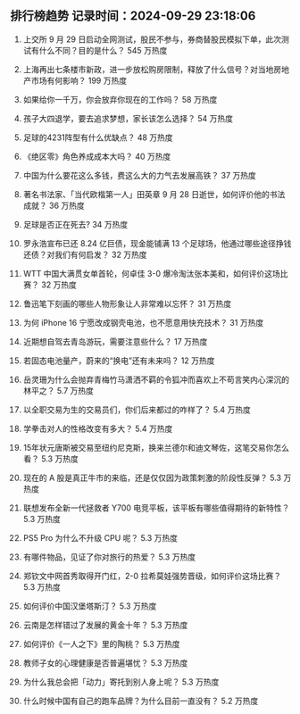 
## 排行榜趋势 记录时间：2024-09-29 23:18:06
  
  1. 上交所 9 月 29 日启动全网测试，股民不参与，券商替股民模拟下单，此次测试有什么不同？目的是什么？ 545 万热度
    
  2. 上海再出七条楼市新政，进一步放松购房限制，释放了什么信号？对当地房地产市场有何影响？ 199 万热度
    
  3. 如果给你一千万，你会放弃你现在的工作吗？ 58 万热度
    
  4. 孩子大四退学，要去追求梦想，家长该怎么选择？ 54 万热度
    
  5. 足球的4231阵型有什么优缺点？ 48 万热度
    
  6. 《绝区零》角色养成成本大吗？ 40 万热度
    
  7. 中国为什么要花这么多钱，费这么大的力气去发展高铁？ 37 万热度
    
  8. 著名书法家、「当代欧楷第一人」田英章 9 月 28 日逝世，如何评价他的书法成就？ 36 万热度
    
  9. 足球是否正在死去? 34 万热度
    
  10. 罗永浩宣布已还 8.24 亿巨债，现金能铺满 13 个足球场，他通过哪些途径挣钱还债？对我们有何启发？ 32 万热度
    
  11. WTT 中国大满贯女单首轮，何卓佳 3-0 爆冷淘汰张本美和，如何评价这场比赛？ 32 万热度
    
  12. 鲁迅笔下刻画的哪些人物形象让人非常难以忘怀？ 31 万热度
    
  13. 为何 iPhone 16 宁愿改成钢壳电池，也不愿意用快充技术？ 31 万热度
    
  14. 近期想自驾去青岛游玩，需要注意些什么？ 17 万热度
    
  15. 若固态电池量产，蔚来的“换电”还有未来吗？ 12 万热度
    
  16. 岳灵珊为什么会抛弃青梅竹马潇洒不羁的令狐冲而喜欢上不苟言笑内心深沉的林平之？ 5.7 万热度
    
  17. 以全职交易为生的交易员们，你们后来都过的咋样了？ 5.4 万热度
    
  18. 学拳击对人的性格改变有多大？ 5.4 万热度
    
  19. 15年状元唐斯被交易至纽约尼克斯，换来兰德尔和迪文琴佐，这笔交易你怎么看？ 5.3 万热度
    
  20. 现在的 A 股是真正牛市的来临，还是仅仅因为政策刺激的阶段性反弹？ 5.3 万热度
    
  21. 联想发布全新一代拯救者 Y700 电竞平板，该平板有哪些值得期待的新特性？ 5.3 万热度
    
  22. PS5 Pro 为什么不升级 CPU 呢？ 5.3 万热度
    
  23. 有哪件物品，见证了你对旅行的热爱？ 5.3 万热度
    
  24. 郑钦文中网首秀取得开门红，2-0 拉希莫娃强势晋级，如何评价这场比赛？ 5.3 万热度
    
  25. 如何评价中国汉堡塔斯汀？ 5.3 万热度
    
  26. 云南是怎样错过了发展的黄金十年？ 5.3 万热度
    
  27. 如何评价《一人之下》里的陶桃？ 5.3 万热度
    
  28. 教师子女的心理健康是否普遍堪忧？ 5.3 万热度
    
  29. 为什么我总会把「动力」寄托到别人身上呢？ 5.3 万热度
    
  30. 什么时候中国有自己的跑车品牌？为什么目前一直没有？ 5.2 万热度
    
